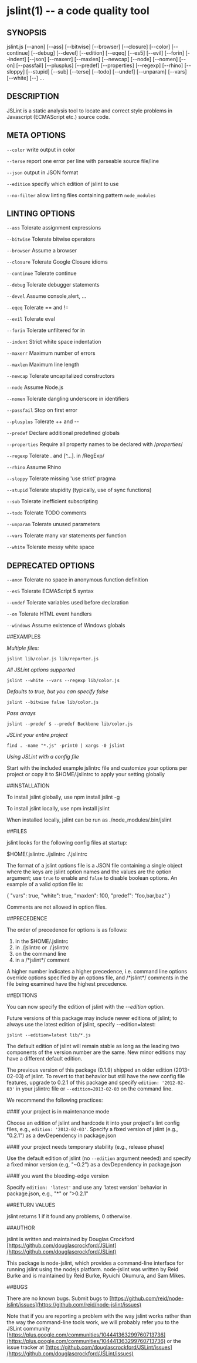 jslint(1) -- a code quality tool
================================
## SYNOPSIS

jslint.js [--anon] [--ass] [--bitwise] [--browser] [--closure] [--color] [--continue] [--debug] [--devel] [--edition] [--eqeq] [--es5] [--evil] [--forin] [--indent] [--json] [--maxerr] [--maxlen] [--newcap] [--node] [--nomen] [--on] [--passfail] [--plusplus] [--predef] [--properties] [--regexp] [--rhino] [--sloppy] [--stupid] [--sub] [--terse] [--todo] [--undef] [--unparam] [--vars] [--white] [--] <scriptfile>...

## DESCRIPTION

JSLint is a static analysis tool to locate and correct style problems in Javascript (ECMAScript etc.) source code.

## META OPTIONS
  `--color`     write output in color

  `--terse`     report one error per line with parseable source file/line

  `--json`      output in JSON format

  `--edition`   specify which edition of jslint to use

  `--no-filter` allow linting files containing pattern `node_modules`

## LINTING OPTIONS
  `--ass`       Tolerate assignment expressions

  `--bitwise`   Tolerate bitwise operators

  `--browser`   Assume a browser

  `--closure`   Tolerate Google Closure idioms

  `--continue`  Tolerate continue

  `--debug`     Tolerate debugger statements

  `--devel`     Assume console,alert, ...

  `--eqeq`      Tolerate == and !=

  `--evil`      Tolerate eval

  `--forin`     Tolerate unfiltered for in

  `--indent`    Strict white space indentation

  `--maxerr`    Maximum number of errors

  `--maxlen`    Maximum line length

  `--newcap`    Tolerate uncapitalized constructors

  `--node`      Assume Node.js

  `--nomen`     Tolerate dangling underscore in identifiers

  `--passfail`  Stop on first error

  `--plusplus`  Tolerate ++ and --

  `--predef`    Declare additional predefined globals

  `--properties` Require all property names to be declared with /*properties*/

  `--regexp`    Tolerate . and [^...]. in /RegExp/

  `--rhino`     Assume Rhino

  `--sloppy`    Tolerate missing 'use strict' pragma

  `--stupid`    Tolerate stupidity (typically, use of sync functions)

  `--sub`       Tolerate inefficient subscripting

  `--todo`      Tolerate TODO comments

  `--unparam`   Tolerate unused parameters

  `--vars`      Tolerate many var statements per function

  `--white`     Tolerate messy white space

## DEPRECATED OPTIONS

  `--anon`      Tolerate no space in anonymous function definition

  `--es5`       Tolerate ECMAScript 5 syntax

  `--undef`     Tolerate variables used before declaration

  `--on`        Tolerate HTML event handlers

  `--windows`   Assume existence of Windows globals

##EXAMPLES

*Multiple files:*

    jslint lib/color.js lib/reporter.js

*All JSLint options supported*

    jslint --white --vars --regexp lib/color.js

*Defaults to true, but you can specify false*

    jslint --bitwise false lib/color.js

*Pass arrays*

    jslint --predef $ --predef Backbone lib/color.js

*JSLint your entire project*

    find . -name "*.js" -print0 | xargs -0 jslint

*Using JSLint with a config file*

  Start with the included example jslintrc file and customize your options per project
  or copy it to $HOME/.jslintrc to apply your setting globally

##INSTALLATION

To install jslint globally, use
 npm install jslint -g

To install jslint locally, use
 npm install jslint

When installed locally, jslint can be run as
 ./node_modules/.bin/jslint

##FILES

jslint looks for the following config files at startup:

 $HOME/.jslintrc
 ./jslintrc
 ./.jslintrc

The format of a jslint options file is a JSON file containing a single object
where the keys are jslint option names and the values are the option argument;
use `true` to enable and `false` to disable boolean options.  An example of a
valid option file is:

 {
   "vars": true,
   "white": true,
   "maxlen": 100,
   "predef": "foo,bar,baz"
 }

Comments are not allowed in option files.

##PRECEDENCE

The order of precedence for options is as follows:

 1. in the $HOME/.jslintrc
 1. in ./jslintrc or ./.jslintrc
 1. on the command line
 1. in a /\*jslint\*/ comment

A higher number indicates a higher precedence, i.e. command line options
override options specified by an options file, and /\*jslint\*/ comments
in the file being examined have the highest precedence.

##EDITIONS

You can now specify the edition of jslint with the *--edition* option.

Future versions of this package may include newer editions of jslint;
to always use the latest edition of jslint, specify --edition=latest:

    jslint --edition=latest lib/*.js

The default edition of jslint will remain stable as long as the leading
two components of the version number are the same.  New minor editions
may have a different default edition.

The previous version of this package (0.1.9) shipped an older edition
(2013-02-03) of jslint.  To revert to that behavior but still have the
new config file features, upgrade to 0.2.1 of this package and specify
`edition: '2012-02-03'` in your jslintrc file or `--edition=2013-02-03`
on the command line.

We recommend the following practices:

###If your project is in maintenance mode

Choose an edition of jslint and hardcode it into your project's lint config files, e.g.,
`edition: '2012-02-03'`. Specify a fixed version of jslint (e.g., "0.2.1") as a
devDependency in package.json

###If your project needs temporary stability (e.g., release phase)

Use the default edition of jslint (no `--edition` argument needed) and specify
a fixed minor version  (e.g, "~0.2") as a devDependency in package.json

###If you want the bleeding-edge version

Specify `edition: 'latest'` and use any 'latest version' behavior in package.json,
e.g., "*" or ">0.2.1"

##RETURN VALUES

jslint returns 1 if it found any problems, 0 otherwise.

##AUTHOR

jslint is written and maintained by Douglas Crockford [https://github.com/douglascrockford/JSLint](https://github.com/douglascrockford/JSLint)

This package is node-jslint, which provides a command-line interface for
running jslint using the nodejs platform.  node-jslint was written by Reid Burke
and is maintained by Reid Burke, Ryuichi Okumura, and Sam Mikes.

##BUGS

There are no known bugs.  Submit bugs to [https://github.com/reid/node-jslint/issues](https://github.com/reid/node-jslint/issues)

Note that if you are reporting a problem with the way jslint works rather than the way
the command-line tools work, we will probably refer you to the JSLint community [https://plus.google.com/communities/104441363299760713736](https://plus.google.com/communities/104441363299760713736) or the issue tracker at
 [https://github.com/douglascrockford/JSLint/issues](https://github.com/douglascrockford/JSLint/issues)
